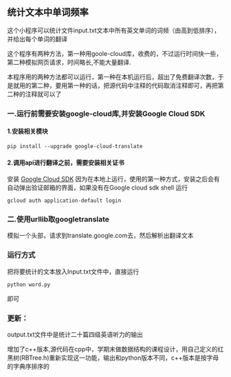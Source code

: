 ## 统计文本中单词频率
<p>这个小程序可以统计文件input.txt文本中所有英文单词的词频（由高到低排序），并给出每个单词的翻译</p>


<p>这个程序有两种方法，第一种用goole-cloud库，收费的，不过运行时间快一些，第二种模拟网页请求，时间略长,不能大量翻译.</p>
<p>本程序用的两种方法都可以运行，第一种在本机运行后，超出了免费翻译次数，于是就用的第二种，要用第一种的话，把源代码中注释的代码取消注释即可，再把第二种的注释就可以了

### 一.运行前需要安装google-cloud库,并安装Google Cloud SDK

#### 1.安装相关模块

``` shell
pip install --upgrade google-cloud-translate  
```

#### 2.调用api进行翻译之前，需要安装相关证书

安装  [Google Cloud SDK](https://cloud.google.com/sdk/)
因为在本地上运行，使用的第一种方式，安装之后会有自动弹出验证邮箱的界面，如果没有在Google cloud sdk shell  运行
``` shell
gcloud auth application-default login
```

### 二.使用urllib取googletranslate
模拟一个头部，请求到translate.google.com去，然后解析出翻译文本

### 运行方式
把将要统计的文本放入Input.txt文件中，直接运行

``` python
python word.py
```
即可

### 更新：
output.txt文件中是统计二十篇四级英语听力的输出

增加了c++版本,源代码在cpp中，学期末做数据结构的课程设计，用自己定义的红黑树(RBTree.h)重新实现这一功能，输出和python版本不同，c++版本是按字母的字典序排序的